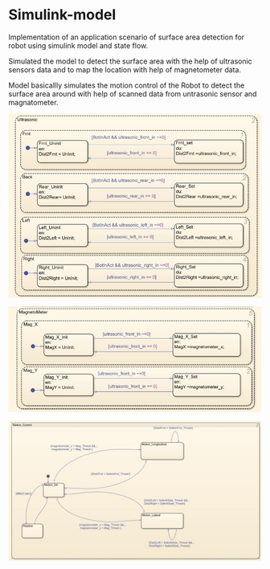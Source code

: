 # Simulink-model
Implementation of an application scenario of surface area detection for robot using simulink model and state flow. 

Simulated the model to detect the surface area with the help of ultrasonic sensors data and to map the location with help of magnetometer data.

Model basicallly simulates the motion control of the Robot to detect the surface area around with help of scanned data from untrasonic sensor and magnatometer.

![Ultrasonic](Ultrasonic.JPG)

![Magnatometer](Magnatometer.JPG)

![Motion](Motion.JPG)
